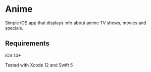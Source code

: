 # Anime

Simple iOS app that displays info about anime TV shows, movies and specials.

## Requirements

iOS 14+

Tested with Xcode 12 and Swift 5
